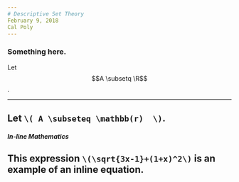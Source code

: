 ```yaml
---
# Descriptive Set Theory
February 9, 2018
Cal Poly
---
```

### Something here.
Let $$A \subsetq \R$$.

---
Let `\( A \subseteq \mathbb(r)  \)`.
---
##### In-line Mathematics

This expression `\(\sqrt{3x-1}+(1+x)^2\)` is an example of an inline equation.
---
